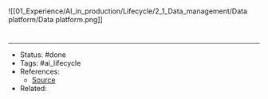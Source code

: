 #
![[01_Experience/AI_in_production/Lifecycle/2_1_Data_management/Data platform/Data platform.png]]

#
---
- Status: #done
- Tags: #ai_lifecycle 
- References:
	- [Source]()
- Related:
